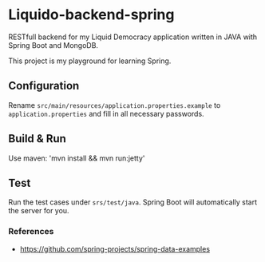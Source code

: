# Liquido-backend-spring

RESTfull backend for my Liquid Democracy application
written in JAVA with Spring Boot and MongoDB.

This project is my playground for learning Spring. 

## Configuration

Rename `src/main/resources/application.properties.example` to `application.properties` and fill in all necessary passwords.

## Build & Run

Use maven:  'mvn install && mvn run:jetty'

## Test

Run the test cases under `srs/test/java`.
Spring Boot will automatically start the server for you.

### References

 * https://github.com/spring-projects/spring-data-examples
 